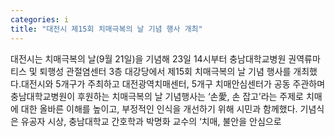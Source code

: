 ```yaml
---
categories: i
title: "대전시 제15회 치매극복의 날 기념 행사 개최"
---
```

대전시는 치매극복의 날(9월 21일)을 기념해 23일 14시부터 충남대학교병원 권역류마티스 및 퇴행성 관절염센터 3층 대강당에서 제15회 치매극복의 날 기념 행사를 개최했다.대전시와 5개구가 주최하고 대전광역치매센터, 5개구 치매안심센터가 공동 주관하며 충남대학교병원이 후원하는 치매극복의 날 기념행사는 ‘손愛, 손 잡고’라는 주제로 치매에 대한 올바른 이해를 높이고, 부정적인 인식을 개선하기 위해 시민과 함께했다.																						기념식은 유공자 시상, 충남대학교 간호학과 박명화 교수의 ‘치매, 불안을 안심으로